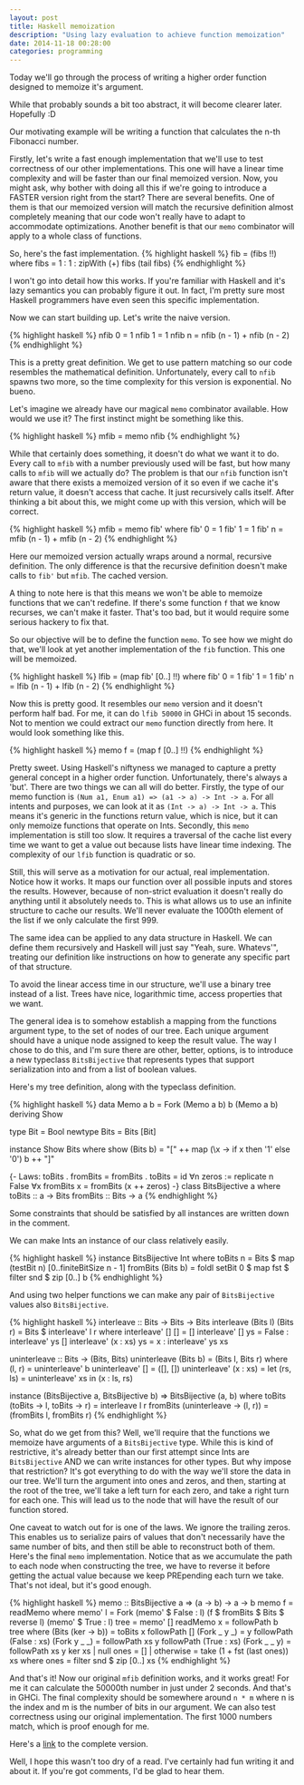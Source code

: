 ```yaml
---
layout: post
title: Haskell memoization
description: "Using lazy evaluation to achieve function memoization"
date: 2014-11-18 00:28:00
categories: programming
---
```

Today we'll go through the process of writing a higher order function designed to
memoize it's argument.

While that probably sounds a bit too abstract, it will become clearer later. Hopefully :D

Our motivating example will be writing a function that calculates the n-th Fibonacci number.

Firstly, let's write a fast enough implementation that we'll use to test correctness
of our other implementations. This one will have a linear time complexity and will
be faster than our final memoized version.
Now, you might ask, why bother with doing all this if we're going to introduce a FASTER
version right from the start?
There are several benefits. One of them is that our memoized version will match the
recursive definition almost completely meaning that our code won't really have to adapt
to accommodate optimizations. Another benefit is that our `memo` combinator will apply
to a whole class of functions.

So, here's the fast implementation.
{% highlight haskell %}
fib = (fibs !!)
    where fibs = 1 : 1 : zipWith (+) fibs (tail fibs)
{% endhighlight %}

I won't go into detail how this works. If you're familiar with Haskell and it's lazy semantics
you can probably figure it out. In fact, I'm pretty sure most Haskell programmers have
even seen this specific implementation.

Now we can start building up. Let's write the naive version.

{% highlight haskell %}
nfib 0 = 1
nfib 1 = 1
nfib n = nfib (n - 1) + nfib (n - 2)
{% endhighlight %}

This is a pretty great definition. We get to use pattern matching so our code resembles the
mathematical definition. Unfortunately, every call to `nfib` spawns two more, so the
time complexity for this version is exponential. No bueno.

Let's imagine we already have our magical `memo` combinator available. How would we use it?
The first instinct might be something like this.

{% highlight haskell %}
mfib = memo nfib
{% endhighlight %}

While that certainly does something, it doesn't do what we want it to do. Every call to
`mfib` with a number previously used will be fast, but how many calls to `mfib` will we actually
do? The problem is that our `nfib` function isn't aware that there exists a memoized version
of it so even if we cache it's return value, it doesn't access that cache. It just recursively
calls itself.
After thinking a bit about this, we might come up with this version, which will be correct.

{% highlight haskell %}
mfib = memo fib'
    where fib' 0 = 1
          fib' 1 = 1
          fib' n = mfib (n - 1) + mfib (n - 2)
{% endhighlight %}

Here our memoized version actually wraps around a normal, recursive definition. The only
difference is that the recursive definition doesn't make calls to `fib'` but `mfib`.
The cached version.

A thing to note here is that this means we won't be able to memoize functions that we can't
redefine. If there's some function `f` that we know recurses, we can't make it faster.
That's too bad, but it would require some serious hackery to fix that.

So our objective will be to define the function `memo`. To see how we might do that, we'll
look at yet another implementation of the `fib` function. This one will be memoized.

{% highlight haskell %}
lfib = (map fib' [0..] !!)
    where fib' 0 = 1
          fib' 1 = 1
          fib' n = lfib (n - 1) + lfib (n - 2)
{% endhighlight %}

Now this is pretty good. It resembles our `memo` version and it doesn't perform half bad.
For me, it can do `lfib 50000` in GHCi in about 15 seconds. Not to mention we could extract
our `memo` function directly from here. It would look something like this.

{% highlight haskell %}
memo f = (map f [0..] !!)
{% endhighlight %}

Pretty sweet. Using Haskell's niftyness we managed to capture a pretty general concept
in a higher order function. Unfortunately, there's always a 'but'.
There are two things we can all will do better. Firstly, the type of our memo function is
`(Num a1, Enum a1) => (a1 -> a) -> Int -> a`. For all intents and purposes, we can look at
it as `(Int -> a) -> Int -> a`. This means it's generic in the functions return value,
which is nice, but it can only memoize functions that operate on Ints.
Secondly, this `memo` implementation is still too slow. It requires a traversal of the
cache list every time we want to get a value out because lists have linear time indexing.
The complexity of our `lfib` function is quadratic or so.

Still, this will serve as a motivation for our actual, real implementation.
Notice how it works. It maps our function over all possible inputs and stores the results.
However, because of non-strict evaluation it doesn't really do anything until it absolutely
needs to. This is what allows us to use an infinite structure to cache our results.
We'll never evaluate the 1000th element of the list if we only calculate the first 999.

The same idea can be applied to any data structure in Haskell. We can define them recursively
and Haskell will just say "Yeah, sure. Whatevs'", treating our definition like instructions
on how to generate any specific part of that structure.

To avoid the linear access time in our structure, we'll use a binary tree instead of a list.
Trees have nice, logarithmic time, access properties that we want.

The general idea is to somehow establish a mapping from the functions argument type, to the
set of nodes of our tree. Each unique argument should have a unique node assigned to keep
the result value.
The way I chose to do this, and I'm sure there are other, better, options, is to introduce
a new typeclass `BitsBijective` that represents types that support serialization into and 
from a list of boolean values.

Here's my tree definition, along with the typeclass definition.

{% highlight haskell %}
data Memo a b = Fork (Memo a b) b (Memo a b)
    deriving Show

type Bit = Bool
newtype Bits = Bits [Bit]

instance Show Bits where
    show (Bits b) = "[" ++ map (\x -> if x then '1' else '0') b ++ "]"

{-
Laws:
toBits . fromBits = fromBits . toBits = id
∀n
    zeros := replicate n False
    ∀x fromBits x = fromBits (x ++ zeros)
-}
class BitsBijective a where
    toBits :: a -> Bits
    fromBits :: Bits -> a
{% endhighlight %}

Some constraints that should be satisfied by all instances are written down in the comment.

We can make Ints an instance of our class relatively easily.

{% highlight haskell %}
instance BitsBijective Int where
    toBits n = Bits $ map (testBit n) [0..finiteBitSize n - 1]
    fromBits (Bits b) = foldl setBit 0 $ map fst $ filter snd $ zip [0..] b
{% endhighlight %}

And using two helper functions we can make any pair of `BitsBijective` values also
`BitsBijective`.

{% highlight haskell %}
interleave :: Bits -> Bits -> Bits
interleave (Bits l) (Bits r) = Bits $ interleave' l r
    where interleave' []       [] = []
          interleave' []       ys = False : interleave' ys []
          interleave' (x : xs) ys = x : interleave' ys xs

uninterleave :: Bits -> (Bits, Bits)
uninterleave (Bits b) = (Bits l, Bits r)
    where (l, r) = uninterleave' b
          uninterleave' []       = ([], [])
          uninterleave' (x : xs) = let (rs, ls) = uninterleave' xs in (x : ls, rs)

instance (BitsBijective a, BitsBijective b) => BitsBijective (a, b) where
    toBits (toBits -> l, toBits -> r) = interleave l r
    fromBits (uninterleave -> (l, r)) = (fromBits l, fromBits r)
{% endhighlight %}

So, what do we get from this? Well, we'll require that the functions we memoize have
arguments of a `BitsBijective` type. While this is kind of restrictive, it's already
better than our first attempt since Ints are `BitsBijective` AND we can write instances
for other types. But why impose that restriction? 
It's got everything to do with the
way we'll store the data in our tree. We'll turn the argument into ones and zeros,
and then, starting at the root of the tree, we'll take a left turn for each zero,
and take a right turn for each one. This will lead us to the node that will have
the result of our function stored.

One caveat to watch out for is one of the laws. We ignore the trailing zeros. This
enables us to serialize pairs of values that don't necessarily have the same number
of bits, and then still be able to reconstruct both of them. Here's the final `memo`
implementation. Notice that as we accumulate the path to each node when constructing the tree,
we have to reverse it before getting the actual value because we keep PREpending
each turn we take. That's not ideal, but it's good enough.

{% highlight haskell %}
memo :: BitsBijective a => (a -> b) -> a -> b
memo f = readMemo
    where memo' l = Fork (memo' $ False : l) (f $ fromBits $ Bits $ reverse l) (memo' $ True : l)
          tree = memo' []
          readMemo x = followPath b tree
              where (Bits (ker -> b)) = toBits x
                    followPath []           (Fork _ y _) = y
                    followPath (False : xs) (Fork y _ _) = followPath xs y
                    followPath (True : xs)  (Fork _ _ y) = followPath xs y
          ker xs | null ones = []
                 | otherwise = take (1 + fst (last ones)) xs
                 where ones = filter snd $ zip [0..] xs
{% endhighlight %}

And that's it! Now our original `mfib` definition works, and it works great!
For me it can calculate the 50000th number in just under 2 seconds. And that's
in GHCi.
The final complexity should be somewhere around `n * m` where n is the index and
m is the number of bits in our argument. We can also test correctness using our
original implementation. The first 1000 numbers match, which is proof enough for me.

Here's a [link](https://gist.github.com/cf4ea50ba78095eca341) to the complete version. 

Well, I hope this wasn't too dry of a read. I've certainly had fun writing it and about it.
If you're got comments, I'd be glad to hear them.

